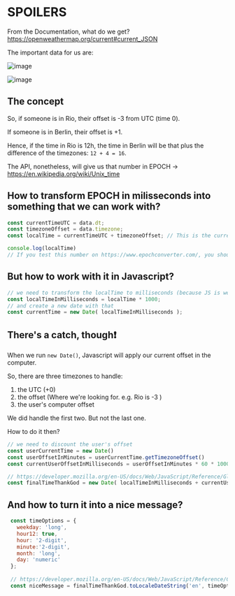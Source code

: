 # SPOILERS

From the Documentation, what do we get?
https://openweathermap.org/current#current_JSON

The important data for us are:

![image](https://user-images.githubusercontent.com/45776359/113037648-fbfb2300-916b-11eb-8aab-e4e683e2ac23.png)

![image](https://user-images.githubusercontent.com/45776359/113037681-04535e00-916c-11eb-9365-e460f5d22ca6.png)


## The concept
So, if someone is in Rio, their offset is -3 from UTC (time 0).

If someone is in Berlin, their offset is +1.

Hence, if the time in Rio is 12h, the time in Berlin will be that plus the difference of the timezones: `12 + 4 = 16`.

The API, nonetheless, will give us that number in EPOCH -> https://en.wikipedia.org/wiki/Unix_time

## How to transform EPOCH in milisseconds into something that we can work with?

```js
const currentTimeUTC = data.dt;
const timezoneOffset = data.timezone;
const localTime = currentTimeUTC + timezoneOffset; // This is the current time locally in UNIX EPOCH in seconds -> https://en.wikipedia.org/wiki/Unix_time

console.log(localTime)
// If you test this number on https://www.epochconverter.com/, you should receive the desired time.
```
## But how to work with it in Javascript?

```js
// we need to transform the localTime to milliseconds (because JS is weird)
const localTimeInMilliseconds = localTime * 1000;
// and create a new date with that
const currentTime = new Date( localTimeInMilliseconds ); 

```

## There's a catch, though❗

When we run `new Date()`, Javascript will apply our current offset in the computer.

So, there are three timezones to handle:

1. the UTC (+0)
2. the offset (Where we're looking for. e.g. Rio is -3 )
3. the user's computer offset 

We did handle the first two. But not the last one.

How to do it then?
```js
// we need to discount the user's offset
const userCurrentTime = new Date()
const userOffsetInMinutes = userCurrentTime.getTimezoneOffset()
const currentUserOffsetInMilliseconds = userOffsetInMinutes * 60 * 1000;

// https://developer.mozilla.org/en-US/docs/Web/JavaScript/Reference/Global_Objects/Date/Date
const finalTimeThankGod = new Date( localTimeInMilliseconds + currentUserOffsetInMilliseconds ); 
```

 ## And how to turn it into a nice message?
 ```js
  const timeOptions = {
    weekday: 'long',
    hour12: true,
    hour: '2-digit',
    minute:'2-digit',
    month: 'long',
    day: 'numeric'
  };
  
  // https://developer.mozilla.org/en-US/docs/Web/JavaScript/Reference/Global_Objects/Date/toLocaleDateString
  const niceMessage = finalTimeThankGod.toLocaleDateString('en', timeOptions); 
```
